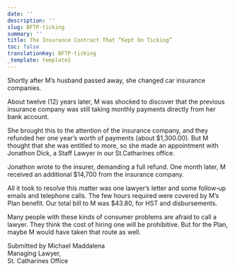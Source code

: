 ```yaml
---
date: ''
description: ''
slug: BFTP-ticking
summary: ''
title: The Insurance Contract That “Kept On Ticking”
toc: false
translationKey: BFTP-ticking
_template: template1
---
```


Shortly after M’s husband passed away, she changed car insurance companies.

About twelve (12) years later, M was shocked to discover that the previous insurance company was still taking monthly payments directly from her bank account.

She brought this to the attention of the insurance company, and they refunded her one year’s worth of payments (about $1,300.00). But M thought that she was entitled to more, so she made an appointment with Jonathon Dick, a Staff Lawyer in our St.Catharines office.

Jonathon wrote to the insurer, demanding a full refund. One month later, M received an additional $14,700 from the insurance company.

All it took to resolve this matter was one lawyer’s letter and some follow‐up emails and telephone calls. The few hours required were covered by M’s Plan benefit. Our total bill to M was $43.80, for HST and disbursements.

Many people with these kinds of consumer problems are afraid to call a lawyer. They think the cost of hiring one will be prohibitive. But for the Plan, maybe M would have taken that route as well.

Submitted by Michael Maddalena  
Managing Lawyer,  
St. Catharines Office
